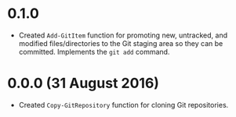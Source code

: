 # 0.1.0

 * Created `Add-GitItem` function for promoting new, untracked, and modified files/directories to the Git staging area so they can be committed. Implements the `git add` command.

 
# 0.0.0 (31 August 2016)

 * Created `Copy-GitRepository` function for cloning Git repositories.

